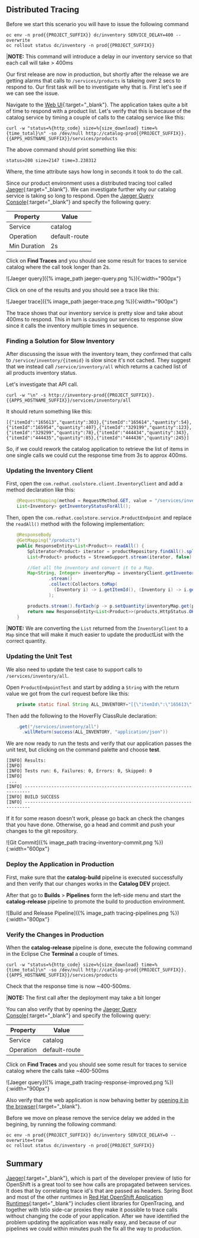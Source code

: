 ## Distributed Tracing

Before we start this scenario you will have to issue the following command 

~~~shell
oc env -n prod{{PROJECT_SUFFIX}} dc/inventory SERVICE_DELAY=400 --overwrite 
oc rollout status dc/inventory -n prod{{PROJECT_SUFFIX}}
~~~

|**NOTE:** This command will introduce a delay in our inventory service so that each call will take > 400ms

Our first release are now in production, but shortly after the release we are getting alarms that calls to `/services/products` is takeing over 2 secs to respond to. Our first task will be to investigate why that is. First let's see if we can see the issue.

Navigate to the [Web UI](http://web-ui-prod.{{APPS_HOSTNAME_SUFFIX}}){:target="_blank"}. The application takes quite a bit of time to respond with a product list. Let's verify that this is because of the catalog service by timing a couple of calls to the catalog service like this:

~~~shell
curl -w "status=%{http_code} size=%{size_download} time=%{time_total}\n" -so /dev/null http://catalog-prod{{PROJECT_SUFFIX}}.{{APPS_HOSTNAME_SUFFIX}}/services/products
~~~

The above command should print something like this:

~~~shell
status=200 size=2147 time=3.238312
~~~

Where, the time attribute says how long in seconds it took to do the call.

Since our product environment uses a distributed tracing tool called [Jaeger](https://www.jaegertracing.io){:target="_blank"}. We can investigate further why our catalog service is taking so long to respond. Open the [Jaeger Query Console](http://jaeger-query-istio-system.{{APPS_HOSTNAME_SUFFIX}}){:target="_blank"} and specify the following query:

|Property|Value|
|--------|--------|
|Service |catalog |
|Operation|default-route|
|Min Duration|2s|

Click on **Find Traces** and you should see some result for traces to service catalog where the call took longer than 2s.

![Jaeger query]({% image_path jaeger-query.png %}){:width="900px"}

Click on one of the results and you should see a trace like this:

![Jaeger trace]({% image_path jaeger-trace.png %}){:width="900px"}

The trace shows that our inventory service is pretty slow and take about 400ms to respond. This in turn is causing our services to response slow since it calls the inventory multiple times in sequence.

### Finding a Solution for Slow Inventory

After discussing the issue with the inventory team, they confirmed that calls to `/service/inventory/{itemid}` is slow since it's not cached. They suggest that we instead call `/service/inventory/all` which returns a cached list of all products inventory status.

Let's investigate that API call.

~~~shell
curl -w "\n" -s http://inventory-prod{{PROJECT_SUFFIX}}.{{APPS_HOSTNAME_SUFFIX}}/services/inventory/all
~~~

It should return something like this:

~~~
[{"itemId":"165613","quantity":303},{"itemId":"165614","quantity":54},{"itemId":"165954","quantity":407},{"itemId":"329199","quantity":123},{"itemId":"329299","quantity":78},{"itemId":"444434","quantity":343},{"itemId":"444435","quantity":85},{"itemId":"444436","quantity":245}]
~~~

So, if we could rework the catalog application to retrieve the list of items in one single calls we could cut the response time from 3s to approx 400ms.

### Updating the Inventory Client

First, open the `com.redhat.coolstore.client.InventoryClient` and add a method declaration like this:

~~~java
    @RequestMapping(method = RequestMethod.GET, value = "/services/inventory/all", consumes = {MediaType.APPLICATION_JSON_VALUE})
    List<Inventory> getInventoryStatusForAll();
~~~

Then, open the `com.redhat.coolstore.service.ProductEndpoint` and replace the `readAll()` method with the following implementation:

~~~java
    @ResponseBody
    @GetMapping("/products")
    public ResponseEntity<List<Product>> readAll() {
        Spliterator<Product> iterator = productRepository.findAll().spliterator();
        List<Product> products = StreamSupport.stream(iterator, false).collect(Collectors.toList());

        //Get all the inventory and convert it to a Map.
        Map<String, Integer> inventoryMap = inventoryClient.getInventoryStatusForAll()
                .stream()
                .collect(Collectors.toMap(
                  (Inventory i) -> i.getItemId(), (Inventory i) -> i.getQuantity())
                );

        products.stream().forEach(p -> p.setQuantity(inventoryMap.get(p.getItemId())));
        return new ResponseEntity<List<Product>>(products,HttpStatus.OK);
    }
~~~

|**NOTE:** We are converting the `List` returned from the `InventoryClient` to a `Map` since that will make it much easier to update the productList with the correct quantity.

### Updating the Unit Test

We also need to update the test case to support calls to `/services/inventory/all`.

Open `ProductEndpointTest` and start by adding a `String` with the return value we got from the curl request before like this:

~~~java
    private static final String ALL_INVENTORY="[{\"itemId\":\"165613\",\"quantity\":303},{\"itemId\":\"165614\",\"quantity\":54},{\"itemId\":\"165954\",\"quantity\":407},{\"itemId\":\"329199\",\"quantity\":123},{\"itemId\":\"329299\",\"quantity\":78},{\"itemId\":\"444434\",\"quantity\":343},{\"itemId\":\"444435\",\"quantity\":85},{\"itemId\":\"444436\",\"quantity\":245}]";
~~~

Then add the following to the HoverFly ClassRule declaration:

~~~java
    .get("/services/inventory/all")
      .willReturn(success(ALL_INVENTORY, "application/json"))
~~~

We are now ready to run the tests and verify that our application passes the unit test, but clicking on the command palette and choose **test**.

```
[INFO] Results:
[INFO] 
[INFO] Tests run: 6, Failures: 0, Errors: 0, Skipped: 0
[INFO] 
 ...
[INFO] ------------------------------------------------------------------------
[INFO] BUILD SUCCESS
[INFO] ------------------------------------------------------------------------
```

If it for some reason doesn't work, please go back an check the changes that you have done. Otherwise, go a head and commit and push your changes to the git repository.

![Git Commit]({% image_path tracing-inventory-commit.png %}){:width="600px"}


### Deploy the Application in Production

First, make sure that the **catalog-build** pipeline is executed successfully and 
then verify that our changes works in the **Catalog DEV** project. 

After that go to **Builds** > **Pipelines** form the left-side menu and start the **catalog-release** pipeline 
to promote the build to production environment.

![Build and Release Pipeline]({% image_path tracing-pipelines.png %}){:width="800px"}


### Verify the Changes in Production

When the **catalog-release** pipeline is done, execute the following command in the Eclipse Che **Terminal** a couple of times.

~~~shell
curl -w "status=%{http_code} size=%{size_download} time=%{time_total}\n" -so /dev/null http://catalog-prod{{PROJECT_SUFFIX}}.{{APPS_HOSTNAME_SUFFIX}}/services/products
~~~

Check that the response time is now ~400-500ms.

|**NOTE:** The first call after the deployment may take a bit longer

You can also verify that by opening the 
[Jaeger Query Console](http://jaeger-query-istio-system.{{APPS_HOSTNAME_SUFFIX}}){:target="_blank"} and specify the following query:

|Property|Value|
|--------|--------|
|Service |catalog |
|Operation|default-route|

Click on **Find Traces** and you should see some result for traces to service catalog where the calls take ~400-500ms

![Jaeger query]({% image_path tracing-response-improved.png %}){:width="900px"}

Also verify that the web application is now behaving better by [opening it in the browser](http://web-ui-prod.{{APPS_HOSTNAME_SUFFIX}}){:target="_blank"}.

Before we move on please remove the service delay we added in the begining, by running the following command:

~~~shell
oc env -n prod{{PROJECT_SUFFIX}} dc/inventory SERVICE_DELAY=0 --overwrite=true
oc rollout status dc/inventory -n prod{{PROJECT_SUFFIX}}
~~~

## Summary

[Jaeger](https://www.jaegertracing.io){:target="_blank"}, which is part of the developer preview of Istio for OpenShift is a great tool to see how calls are propagated between services. It does that by correlating trace id's that are passed as headers. Spring Boot and most of the other runtimes in [Red Hat OpenShift Application Runtimes](https://www.redhat.com/en/technologies/cloud-computing/openshift/application-runtimes){:target="_blank"} includes client libraries for OpenTracing, and together with Istio side-car proxies they make it possible to trace calls without changing the code of your application. After we have identified the problem updating the application was really easy, and because of our pipelines we could within minutes push the fix all the way to production.




